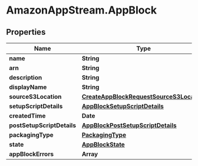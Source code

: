 # AmazonAppStream.AppBlock

## Properties

Name | Type | Description | Notes
------------ | ------------- | ------------- | -------------
**name** | **String** |  | 
**arn** | **String** |  | 
**description** | **String** |  | [optional] 
**displayName** | **String** |  | [optional] 
**sourceS3Location** | [**CreateAppBlockRequestSourceS3Location**](CreateAppBlockRequestSourceS3Location.md) |  | [optional] 
**setupScriptDetails** | [**AppBlockSetupScriptDetails**](AppBlockSetupScriptDetails.md) |  | [optional] 
**createdTime** | **Date** |  | [optional] 
**postSetupScriptDetails** | [**AppBlockPostSetupScriptDetails**](AppBlockPostSetupScriptDetails.md) |  | [optional] 
**packagingType** | [**PackagingType**](PackagingType.md) |  | [optional] 
**state** | [**AppBlockState**](AppBlockState.md) |  | [optional] 
**appBlockErrors** | **Array** |  | [optional] 


